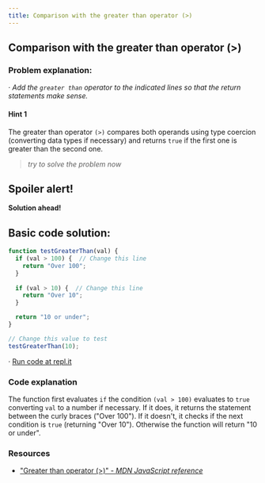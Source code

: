 ```yaml
---
title: Comparison with the greater than operator (>)
---
```

## Comparison with the greater than operator (>)


### Problem explanation:
· _Add the `greater than` operator to the indicated lines so that the return statements make sense._

#### Hint 1
The greater than operator `(>)` compares both operands using type coercion (converting data types if necessary) and returns `true` if the first one is greater than the second one.
> _try to solve the problem now_
> 

## Spoiler alert!

**Solution ahead!**

## Basic code solution:

```javascript
function testGreaterThan(val) {
  if (val > 100) {  // Change this line
    return "Over 100";
  }
  
  if (val > 10) {  // Change this line
    return "Over 10";
  }

  return "10 or under";
}

// Change this value to test
testGreaterThan(10);
```
· [Run code at repl.it](https://repl.it/@AdrianSkar/Basic-JS-Comparison-with-greater-operator)

### Code explanation
The function first evaluates `if` the condition `(val > 100)` evaluates to `true` converting `val` to a number if necessary. If it does, it returns the statement between the curly braces ("Over 100"). If it doesn't, it checks if the next condition is `true` (returning "Over 10"). Otherwise the function will return "10 or under".

### Resources

- ["Greater than operator (>)" - *MDN JavaScript reference*](https://developer.mozilla.org/en-US/docs/Web/JavaScript/Reference/Operators/Comparison_Operators#Greater_than_operator_(%3E))
<!--stackedit_data:
eyJoaXN0b3J5IjpbLTE1MzExMDgzMjksLTExMTg5Nzk4NTIsMT
Q2NjcwMTU3NCwxMjIxNTg5NjYsMTI3MjA0MTAyNCwxMzA2OTE4
MzQ1LDYwNjczNzc1Myw4NTgxMzgwMCwxMDExODgxMTk1LDEwNj
U4NzMwOTcsNDYzMzIwMjY4LDE5MTI1MzU0NDMsLTU5Mzg3MjA1
MiwtNjM5NTM1OTIwLDU3ODI1MDAwMCwtMzYxNTEzMjE4LC0xNj
I5NTYxMDU5LC0xNjM1NzA3NTMxLC01MTcyMjM2MzUsNjg1Njc1
MTQ5XX0=
-->